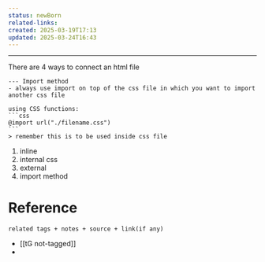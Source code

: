 ```yaml
---
status: newBorn
related-links: 
created: 2025-03-19T17:13
updated: 2025-03-24T16:43
---
```

---

There are 4 ways to connect an html file 


````tabs
--- Import method
- always use import on top of the css file in which you want to import another css file

using CSS functions:
```css
@import url("./filename.css")
```
> remember this is to be used inside css file

````


1. inline
2. internal css
3. external
4. import method

# Reference
`related tags + notes + source + link(if any)`
 
- [[tG not-tagged]]
- 